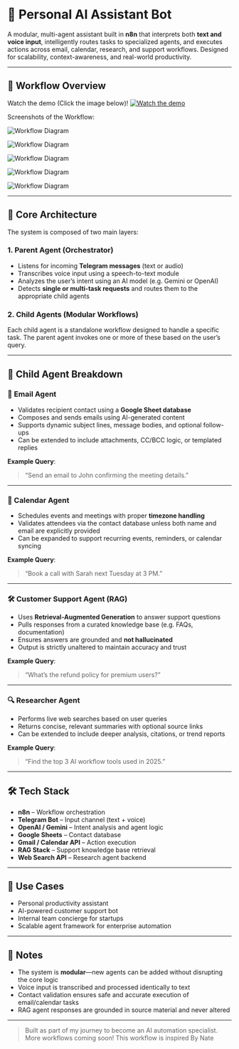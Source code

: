 
# 🤖 Personal AI Assistant Bot

A modular, multi-agent assistant built in **n8n** that interprets both **text and voice input**, intelligently routes tasks to specialized agents, and executes actions across email, calendar, research, and support workflows. Designed for scalability, context-awareness, and real-world productivity.

---

## 📸 Workflow Overview  
<!-- Add your image below this line -->
Watch the demo (Click the image below)!
[![Watch the demo](../Assets/ai_personal_assistant_main_workflow.png)](https://drive.google.com/drive/u/1/folders/1V2LEcU1H-b00H31uaMcefqBxF0xR08_-)

Screenshots of the Workflow: 

![Workflow Diagram](../Assets/ai_personal_assistant_main_workflow.png?raw=true "AI Personal Assistant Screenshot")

![Workflow Diagram](../Assets/ai_personal_assistant_calendar_agent.png?raw=true "AI Personal Assistant Screenshot")

![Workflow Diagram](../Assets/ai_personal_assistant_crm_agent.png?raw=true "AI Personal Assistant Screenshot")

![Workflow Diagram](../Assets/ai_personal_assistant_email_agent.png?raw=true "AI Personal Assistant Screenshot")

![Workflow Diagram](../Assets/ai_personal_assistant_research_agent.png?raw=true "AI Personal Assistant Screenshot")







---

## 🧠 Core Architecture

The system is composed of two main layers:

### 1. **Parent Agent (Orchestrator)**
- Listens for incoming **Telegram messages** (text or audio)
- Transcribes voice input using a speech-to-text module
- Analyzes the user’s intent using an AI model (e.g. Gemini or OpenAI)
- Detects **single or multi-task requests** and routes them to the appropriate child agents

### 2. **Child Agents (Modular Workflows)**
Each child agent is a standalone workflow designed to handle a specific task. The parent agent invokes one or more of these based on the user’s query.

---

## 🧩 Child Agent Breakdown

### 📧 Email Agent
- Validates recipient contact using a **Google Sheet database**
- Composes and sends emails using AI-generated content
- Supports dynamic subject lines, message bodies, and optional follow-ups
- Can be extended to include attachments, CC/BCC logic, or templated replies

**Example Query**:  
> “Send an email to John confirming the meeting details.”

---

### 📅 Calendar Agent
- Schedules events and meetings with proper **timezone handling**
- Validates attendees via the contact database unless both name and email are explicitly provided
- Can be expanded to support recurring events, reminders, or calendar syncing

**Example Query**:  
> “Book a call with Sarah next Tuesday at 3 PM.”

---

### 🛠️ Customer Support Agent (RAG)
- Uses **Retrieval-Augmented Generation** to answer support questions
- Pulls responses from a curated knowledge base (e.g. FAQs, documentation)
- Ensures answers are grounded and **not hallucinated**
- Output is strictly unaltered to maintain accuracy and trust

**Example Query**:  
> “What’s the refund policy for premium users?”

---

### 🔍 Researcher Agent
- Performs live web searches based on user queries
- Returns concise, relevant summaries with optional source links
- Can be extended to include deeper analysis, citations, or trend reports

**Example Query**:  
> “Find the top 3 AI workflow tools used in 2025.”

---

## 🛠️ Tech Stack

- **n8n** – Workflow orchestration  
- **Telegram Bot** – Input channel (text + voice)  
- **OpenAI / Gemini** – Intent analysis and agent logic  
- **Google Sheets** – Contact database  
- **Gmail / Calendar API** – Action execution  
- **RAG Stack** – Support knowledge base retrieval  
- **Web Search API** – Research agent backend

---

## 🎯 Use Cases

- Personal productivity assistant  
- AI-powered customer support bot  
- Internal team concierge for startups  
- Scalable agent framework for enterprise automation

---

## 📌 Notes

- The system is **modular**—new agents can be added without disrupting the core logic  
- Voice input is transcribed and processed identically to text  
- Contact validation ensures safe and accurate execution of email/calendar tasks  
- RAG agent responses are grounded in source material and never altered

---

> Built as part of my journey to become an AI automation specialist.  
> More workflows coming soon!
> This workflow is inspired By Nate
